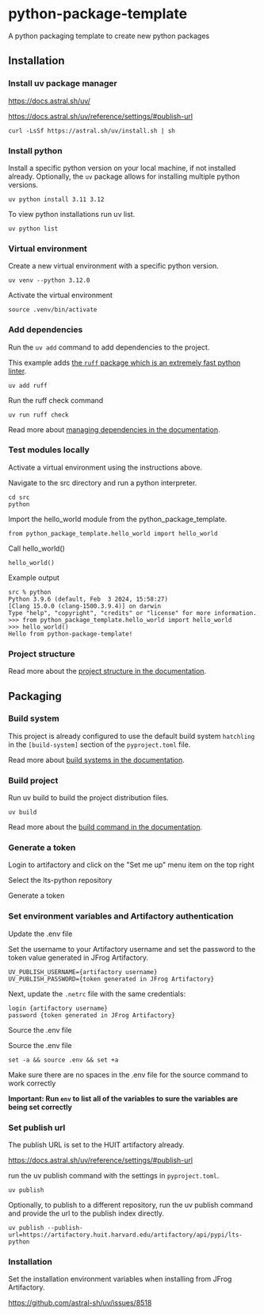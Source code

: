 # python-package-template

A python packaging template to create new python packages

## Installation

### Install uv package manager

https://docs.astral.sh/uv/

https://docs.astral.sh/uv/reference/settings/#publish-url

```
curl -LsSf https://astral.sh/uv/install.sh | sh
```

### Install python

Install a specific python version on your local machine, if not installed already. Optionally, the `uv` package allows for installing multiple python versions.

```
uv python install 3.11 3.12
```

To view python installations run uv list.

```
uv python list
```

### Virtual environment

Create a new virtual environment with a specific python version.

```
uv venv --python 3.12.0
```

Activate the virtual environment

```
source .venv/bin/activate
```

### Add dependencies

Run the `uv add` command to add dependencies to the project.

This example adds [the `ruff` package which is an extremely fast python linter](https://docs.astral.sh/ruff/).

```
uv add ruff
```

Run the ruff check command

```
uv run ruff check
```

Read more about [managing dependencies in the documentation](https://docs.astral.sh/uv/guides/projects/#managing-dependencies).

### Test modules locally

Activate a virtual environment using the instructions above.

Navigate to the src directory and run a python interpreter.

```
cd src
python
```

Import the hello_world module from the python_package_template.

```
from python_package_template.hello_world import hello_world
```

Call hello_world()

```
hello_world()
```

Example output

```
src % python
Python 3.9.6 (default, Feb  3 2024, 15:58:27)
[Clang 15.0.0 (clang-1500.3.9.4)] on darwin
Type "help", "copyright", "credits" or "license" for more information.
>>> from python_package_template.hello_world import hello_world
>>> hello_world()
Hello from python-package-template!
```

### Project structure

Read more about the [project structure in the documentation](https://docs.astral.sh/uv/guides/projects/#project-structure).

## Packaging

### Build system

This project is already configured to use the default build system `hatchling` in the `[build-system]` section of the `pyproject.toml` file.

Read more about [build systems in the documentation](https://docs.astral.sh/uv/concepts/projects/config/#build-systems).

### Build project

Run uv build to build the project distribution files.

```
uv build
```

Read more about the [build command in the documentation](https://docs.astral.sh/uv/guides/publish/#building-your-package).

### Generate a token

Login to artifactory and click on the "Set me up" menu item on the top right

Select the lts-python repository

Generate a token

### Set environment variables and Artifactory authentication

Update the .env file

Set the username to your Artifactory username and set the password to the token value generated in JFrog Artifactory.

```
UV_PUBLISH_USERNAME={artifactory username}
UV_PUBLISH_PASSWORD={token generated in JFrog Artifactory}
```

Next, update the `.netrc` file with the same credentials:

```
login {artifactory username}
password {token generated in JFrog Artifactory}
```

Source the .env file

Source the .env file

```
set -a && source .env && set +a
```

Make sure there are no spaces in the .env file for the source command to work correctly

**Important: Run `env` to list all of the variables to sure the variables are being set correctly**

### Set publish url

The publish URL is set to the HUIT artifactory already.

https://docs.astral.sh/uv/reference/settings/#publish-url

run the uv publish command with the settings in `pyproject.toml`.

```
uv publish
```

Optionally, to publish to a different repository, run the uv publish command and provide the url to the publish index directly.

```
uv publish --publish-url=https://artifactory.huit.harvard.edu/artifactory/api/pypi/lts-python
```

### Installation

Set the installation environment variables when installing from JFrog Artifactory.

https://github.com/astral-sh/uv/issues/8518

